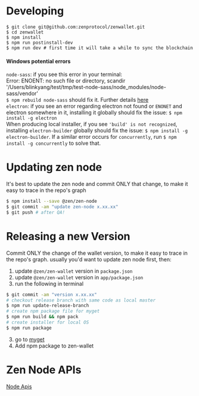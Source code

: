 # Developing
```
$ git clone git@github.com:zenprotocol/zenwallet.git
$ cd zenwallet
$ npm install
$ npm run postinstall-dev
$ npm run dev # first time it will take a while to sync the blockchain
```

#### Windows potential errors
`node-sass`: if you see this error in your terminal:  
Error: ENOENT: no such file or directory, scandir '/Users/blinkyang/test/tmp/test-node-sass/node_modules/node-sass/vendor'  
`$ npm rebuild node-sass` should fix it. Further details [here](https://github.com/sass/node-sass/issues/1812)  
`electron`: if you see an error regarding electron not found or `ENONET` and electron somewhere in it, installing it globally should fix the issue: `$ npm install -g electron`  
When producing local installer, if you see `'build' is not recognized`, installing `electron-builder` globally should fix the issue: `$ npm install -g electron-builder`. If a similar error occurs for `concurrently`, run `$ npm install -g concurrently` to solve that.

# Updating zen node
It's best to update the zen node and commit ONLY that change, to make it easy to trace in the repo's graph
```bash
$ npm install --save @zen/zen-node
$ git commit -am "update zen-node x.xx.xx"
$ git push # after QA!
```

# Releasing a new Version
Commit ONLY the change of the wallet version, to make it easy to trace in the repo's graph.
usually you'd want to update zen node first, then:
1. update `@zen/zen-wallet` version in `package.json`
1. update `@zen/zen-wallet` version in `app/package.json`
1. run the following in terminal

```bash
$ git commit -am "version x.xx.xx"
# checkout release branch with same code as local master
$ npm run update-release-branch
# create npm package file for myget
$ npm run build && npm pack
# create installer for local OS
$ npm run package
```

3. go to [myget](https://www.myget.org/feed/Packages/zenprotocol)
4. Add npm package to zen-wallet

# Zen Node APIs
[Node Apis](https://gitlab.com/zenprotocol/zenprotocol/blob/master/src/Api/Server.fs)
